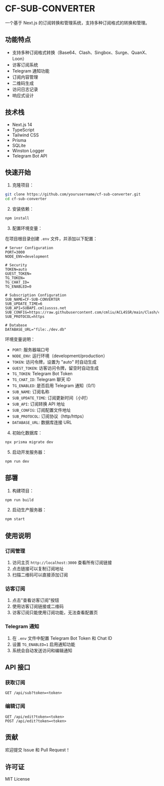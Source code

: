 # CF-SUB-CONVERTER

一个基于 Next.js 的订阅转换和管理系统，支持多种订阅格式的转换和管理。

## 功能特点

- 支持多种订阅格式转换（Base64、Clash、Singbox、Surge、QuanX、Loon）
- 访客订阅系统
- Telegram 通知功能
- 订阅内容管理
- 二维码生成
- 访问日志记录
- 响应式设计

## 技术栈

- Next.js 14
- TypeScript
- Tailwind CSS
- Prisma
- SQLite
- Winston Logger
- Telegram Bot API

## 快速开始

1. 克隆项目：

```bash
git clone https://github.com/yourusername/cf-sub-converter.git
cd cf-sub-converter
```

2. 安装依赖：

```bash
npm install
```

3. 配置环境变量：

在项目根目录创建 `.env` 文件，并添加以下配置：

```env
# Server Configuration
PORT=3000
NODE_ENV=development

# Security
TOKEN=auto
GUEST_TOKEN=
TG_TOKEN=
TG_CHAT_ID=
TG_ENABLED=0

# Subscription Configuration
SUB_NAME=CF-SUB-CONVERTER
SUB_UPDATE_TIME=6
SUB_API=SUBAPI.cmliussss.net
SUB_CONFIG=https://raw.githubusercontent.com/cmliu/ACL4SSR/main/Clash/config/ACL4SSR_Online_MultiCountry.ini
SUB_PROTOCOL=https

# Database
DATABASE_URL="file:./dev.db"
```

环境变量说明：

- `PORT`: 服务器端口号
- `NODE_ENV`: 运行环境（development/production）
- `TOKEN`: 访问令牌，设置为 "auto" 时自动生成
- `GUEST_TOKEN`: 访客访问令牌，留空时自动生成
- `TG_TOKEN`: Telegram Bot Token
- `TG_CHAT_ID`: Telegram 聊天 ID
- `TG_ENABLED`: 是否启用 Telegram 通知（0/1）
- `SUB_NAME`: 订阅名称
- `SUB_UPDATE_TIME`: 订阅更新时间（小时）
- `SUB_API`: 订阅转换 API 地址
- `SUB_CONFIG`: 订阅配置文件地址
- `SUB_PROTOCOL`: 订阅协议（http/https）
- `DATABASE_URL`: 数据库连接 URL

4. 初始化数据库：

```bash
npx prisma migrate dev
```

5. 启动开发服务器：

```bash
npm run dev
```

## 部署

1. 构建项目：

```bash
npm run build
```

2. 启动生产服务器：

```bash
npm start
```

## 使用说明

### 订阅管理

1. 访问主页 `http://localhost:3000` 查看所有订阅链接
2. 点击链接可以复制订阅地址
3. 扫描二维码可以直接添加订阅

### 访客订阅

1. 点击"查看访客订阅"按钮
2. 使用访客订阅链接或二维码
3. 访客订阅只能使用订阅功能，无法查看配置页

### Telegram 通知

1. 在 `.env` 文件中配置 Telegram Bot Token 和 Chat ID
2. 设置 `TG_ENABLED=1` 启用通知功能
3. 系统会自动发送访问和编辑通知

## API 接口

### 获取订阅

```
GET /api/sub?token=<token>
```

### 编辑订阅

```
GET /api/edit?token=<token>
POST /api/edit?token=<token>
```

## 贡献

欢迎提交 Issue 和 Pull Request！

## 许可证

MIT License
